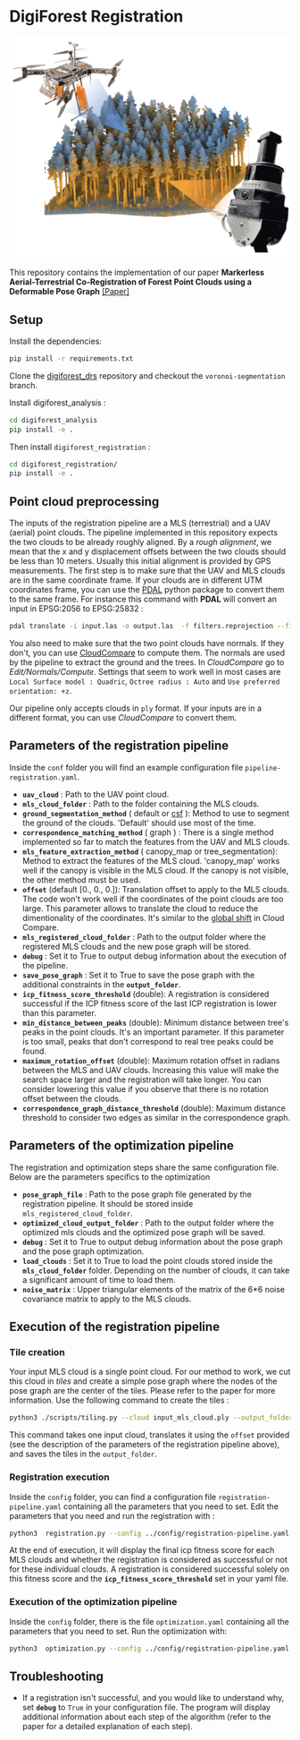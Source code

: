 # DigiForest Registration

<p align="center">
  <img src="./media/motivation-big.png" alt="Motivation" width="600"/>
</p>

This repository contains the implementation of our paper **Markerless Aerial-Terrestrial Co-Registration of Forest Point Clouds using a Deformable Pose Graph** [[Paper]](https://arxiv.org/abs/2410.09896)

## Setup

Install the dependencies:

```sh
pip install -r requirements.txt
```

Clone the [digiforest_drs](https://github.com/ori-drs/digiforest_drs) repository and checkout the `voronoi-segmentation` branch.

Install digiforest_analysis :
```sh
cd digiforest_analysis
pip install -e .
```

Then install `digiforest_registration` :

```sh
cd digiforest_registration/
pip install -e .
```


## Point cloud preprocessing
The inputs of the registration pipeline are a MLS (terrestrial) and a UAV (aerial) point clouds. The pipeline implemented in this repository expects the two clouds to be already roughly aligned. By a *rough alignment*, we mean that the x and y displacement offsets between the two clouds should be less than 10 meters. Usually this initial alignment is provided by GPS measurements.
The first step is to make sure that the UAV and MLS clouds are in the same coordinate frame.
If your clouds are in different UTM coordinates frame, you can use the [PDAL](https://pdal.io/en/2.9.0/) python package to convert them to the same frame.
For instance this command with **PDAL** will convert an input in EPSG:2056 to EPSG:25832 :
```sh
pdal translate -i input.las -o output.las  -f filters.reprojection --filters.reprojection.out_srs="EPSG:25832"  --filters.reprojection.in_srs="EPSG:2056"
```

You also need to make sure that the two point clouds have normals. If they don't, you can use [CloudCompare](https://www.cloudcompare.org/) to compute them. The normals are used by the pipeline to extract the ground and the trees. In *CloudCompare* go to *Edit/Normals/Compute*. Settings that seem to work well in most cases are `Local Surface model : Quadric`, `Octree radius : Auto` and `Use preferred orientation: +z`.

Our pipeline only accepts clouds in `ply` format. If your inputs are in a different format, you can use *CloudCompare* to convert them.


## Parameters of the registration pipeline

Inside the `conf` folder you will find an example configuration file `pipeline-registration.yaml`.

* **`uav_cloud`** : Path to the UAV point cloud.
* **`mls_cloud_folder`** : Path to the folder containing the MLS clouds.
* **`ground_segmentation_method`** ( default or [csf](https://github.com/jianboqi/CSF) ): Method to use to segment the ground of the clouds. 'Default' should use most of the time.
* **`correspondence_matching_method`** ( graph ) : There is a single method implemented so far to match the features from the UAV and MLS clouds.
* **`mls_feature_extraction_method`** ( canopy_map or tree_segmentation): Method to extract the features of the MLS cloud. 'canopy_map' works well if the canopy is visible in the MLS cloud. If the canopy is not visible, the other method must be used.
* **`offset`** (default [0., 0., 0.]): Translation offset to apply to the MLS clouds. The code won't work well if the coordinates of the point clouds are too large. This parameter allows to translate the cloud to reduce the dimentionality of the coordinates. It's similar to the [global shift](https://www.cloudcompare.org/doc/wiki/index.php/Global_Shift_and_Scale) in Cloud Compare.
* **`mls_registered_cloud_folder`** : Path to the output folder where the registered MLS clouds and the new pose graph will be stored.
* **`debug`** : Set it to True to output debug information about the execution of the pipeline.
* **`save_pose_graph`** : Set it to True to save the pose graph with the additional constraints in the **`output_folder`**.
* **`icp_fitness_score_threshold`** (double): A registration is considered successful if the ICP fitness score of the last ICP registration is lower than this parameter.
* **`min_distance_between_peaks`** (double): Minimum distance between tree's peaks in the point clouds. It's an important parameter. If this parameter is too small, peaks that don't correspond to real tree peaks could be found.
* **`maximum_rotation_offset`** (double): Maximum rotation offset in radians between the MLS and UAV clouds. Increasing this value will make the search space larger and the registration will take longer. You can consider lowering this value if you observe that there is no rotation offset between the clouds.
* **`correspondence_graph_distance_threshold`** (double): Maximum distance threshold to consider two edges as similar in the correspondence graph. 

## Parameters of the optimization pipeline
The registration and optimization steps share the same configuration file. Below are the parameters specifics to the optimization

* **`pose_graph_file`** : Path to the pose graph file generated by the registration pipeline. It should be stored inside `mls_registered_cloud_folder`.
* **`optimized_cloud_output_folder`** : Path to the output folder where the optimized mls clouds and the optimized pose graph will be saved.
* **`debug`** : Set it to True to output debug information about the pose graph and the pose graph optimization.
* **`load_clouds`** : Set it to True to load the point clouds stored inside the **`mls_cloud_folder`** folder. Depending on the number of clouds, it can take a significant amount of time to load them.
* **`noise_matrix`** : Upper triangular elements of the matrix of the 6*6 noise covariance matrix to apply to the MLS clouds.


## Execution of the registration pipeline

### Tile creation
Your input MLS cloud is a single point cloud. For our method to work, we cut this cloud in *tiles* and create a simple pose graph where the nodes of the pose graph are the center of the tiles. Please refer to the paper for more information.
Use the following command to create the tiles :

```sh
python3 ./scripts/tiling.py --cloud input_mls_cloud.ply --output_folder output --tile_size 20 --offset -399200 -6785900 0
```
This command takes one input cloud, translates it using the `offset` provided (see the description of the parameters of the registration pipeline above), and saves the tiles in the `output_folder`.

### Registration execution

Inside the `config` folder, you can find a configuration file `registration-pipeline.yaml` containing all the parameters that you need to set. Edit the parameters that you need and run the registration with :
 
```sh
python3  registration.py --config ../config/registration-pipeline.yaml 
```

At the end of execution, it will display the final icp fitness score for each MLS clouds and whether the registration is considered as successful or not for these individual clouds. A registration is considered successful solely on this fitness score and the **`icp_fitness_score_threshold`** set in your yaml file.

### Execution of the optimization pipeline

Inside the `config` folder, there is the file `optimization.yaml` containing all the parameters that you need to set.
Run the optimization with:

```sh
python3  optimization.py --config ../config/registration-pipeline.yaml 
```

## Troubleshooting

* If a registration isn't successful, and you would like to understand why, set **`debug`** to `True` in your configuration file. The program will display additional information about each step of the algorithm (refer to the paper for a detailed explanation of each step).


